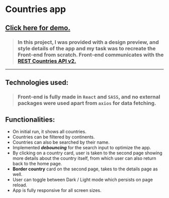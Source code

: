 # **Countries app**

## [Click here for demo.](https://drip016.github.io/countries-app)

> ### In this project, I was provided with a design preview, and style details of the app and my task was to recreate the Front-end from scratch. Front-end communicates with the [REST Countries API v2.](https://restcountries.com/)

---

## Technologies used:

> ### Front-end is fully made in **`React`** and **`SASS`**, and no external packages were used apart from **`axios`** for data fetching.

## Functionalities:

- On initial run, it shows all countries.
- Countries can be filtered by continents.
- Countries can also be searched by their name.
- Implemented **_debouncing_** for the search input to optimize the app.
- By clicking on a country card, user is taken to the second page showing more details about the country itself, from which user can also return back to the home page.
- **Border country** card on the second page, takes to the details page as well.
- User can toggle between Dark / Light mode which persists on page reload.
- App is fully responsive for all screen sizes.
